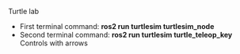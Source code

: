 Turtle lab</br>
- First terminal command: <b>ros2 run turtlesim turtlesim_node</b> </br>
- Second terminal command: <b>ros2 run turtlesim turtle_teleop_key</b></br>
Controls with arrows
